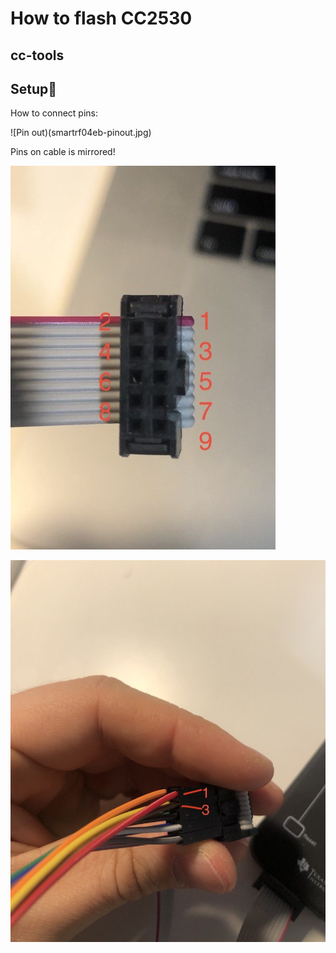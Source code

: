 # How to flash CC2530

## cc-tools

## Setup

How to connect pins:

![Pin out)(smartrf04eb-pinout.jpg)

Pins on cable is mirrored!

![Pins for cable](cable-pins.jpeg)

![Example](pins-example.jpeg)
